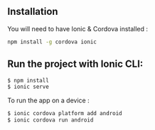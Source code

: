 
## Installation
You will need to have Ionic & Cordova installed : 

```bash
npm install -g cordova ionic
```

## Run the project with Ionic CLI:

```bash
$ npm install
$ ionic serve
```

To run the app on a device :

```bash
$ ionic cordova platform add android
$ ionic cordova run android
```
